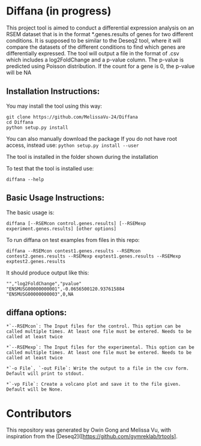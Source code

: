 # Diffana (in progress)
This project tool is aimed to conduct a differential expression analysis on an RSEM dataset that is in the format *.genes.results of genes for two different conditions. It is supposed to be similar to the Deseq2 tool, where it will compare the datasets of the different conditions to find which genes are differentially expressed. The tool will output a file in the format of .csv which includes a log2FoldChange and a p-value column. The p-value is predicted using Poisson distribution. If the count for a gene is 0, the p-value will be NA

## Installation Instructions:

You may install the tool using this way:
```
git clone https://github.com/MelissaVu-24/Diffana
cd Diffana
python setup.py install
```  
You can also manually download the package
If you do not have root access, instead use:
  `python setup.py install --user`

The tool is installed in the folder shown during the installation

To test that the tool is installed use:

  `diffana --help`
  
## Basic Usage Instructions:
The basic usage is:

  `diffana [--RSEMcon control.genes.results] [--RSEMexp experiment.genes.results] [other options]`
  
  
To run diffana on test examples from files in this repo:

  `diffana --RSEMcon contest1.genes.results --RSEMcon contest2.genes.results --RSEMexp exptest1.genes.results --RSEMexp exptest2.genes.results` 
  
It should produce output like this:
```
"","log2FoldChange","pvalue"
"ENSMUSG00000000001",-0.0656500120.937615884
"ENSMUSG00000000003",0,NA
```
  
## diffana options:
    
    *`--RSEMcon`: The Input files for the control. This option can be called multiple times. At least one file must be entered. Needs to be called at least twice
    
    *`--RSEMexp`: The Input files for the experimental. This option can be called multiple times. At least one file must be entered. Needs to be called at least twice

    *`-o File`, `-out File`: Write the output to a file in the csv form. Default will print to stdout.
    
    *`-vp File`: Create a volcano plot and save it to the file given. Default will be None.
    
# Contributors

This repository was generated by Owin Gong and Melissa Vu, with inspiration from the [Deseq2]([https://github.com/gymreklab/trtools].


